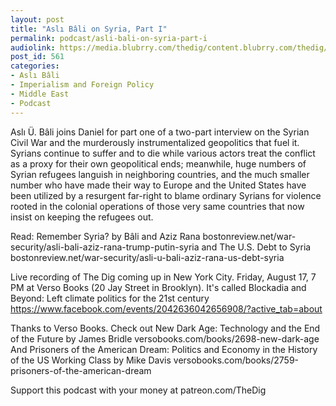 ```yaml
---
layout: post
title: "Aslı Bâli on Syria, Part I"
permalink: podcast/asli-bali-on-syria-part-i
audiolink: https://media.blubrry.com/thedig/content.blubrry.com/thedig/The_Dig_-_EP_139_-_Bali.mp3
post_id: 561
categories: 
- Aslı Bâli
- Imperialism and Foreign Policy
- Middle East
- Podcast
---
```


Aslı Ü. Bâli joins Daniel for part one of a two-part interview on the Syrian Civil War and the murderously instrumentalized geopolitics that fuel it. Syrians continue to suffer and to die while various actors treat the conflict as a proxy for their own geopolitical ends; meanwhile, huge numbers of Syrian refugees languish in neighboring countries, and the much smaller number who have made their way to Europe and the United States have been utilized by a resurgent far-right to blame ordinary Syrians for violence rooted in the colonial operations of those very same countries that now insist on keeping the refugees out.

Read: Remember Syria? by Bâli and Aziz Rana bostonreview.net/war-security/asli-bali-aziz-rana-trump-putin-syria and The U.S. Debt to Syria bostonreview.net/war-security/asli-u-bali-aziz-rana-us-debt-syria

Live recording of The Dig coming up in New York City. Friday, August 17, 7 PM at Verso Books (20 Jay Street in Brooklyn). It's called Blockadia and Beyond: Left climate politics for the 21st century https://www.facebook.com/events/2042636042656908/?active_tab=about

Thanks to Verso Books. Check out New Dark Age: Technology and the End of the Future by James Bridle versobooks.com/books/2698-new-dark-age And Prisoners of the American Dream: Politics and Economy in the History of the US Working Class by Mike Davis versobooks.com/books/2759-prisoners-of-the-american-dream

Support this podcast with your money at patreon.com/TheDig